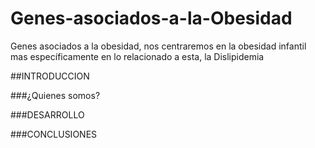 # Genes-asociados-a-la-Obesidad
Genes asociados a la obesidad, nos centraremos en la obesidad infantil mas específicamente en lo relacionado a esta, la Dislipidemia


##INTRODUCCION


###¿Quienes somos? 


###DESARROLLO



###CONCLUSIONES





